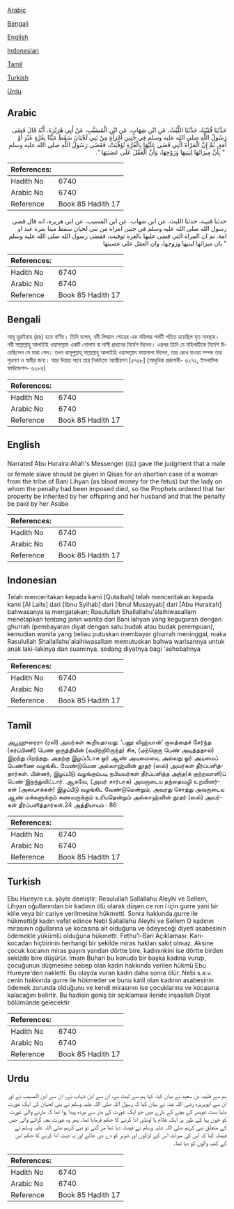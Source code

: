 [Arabic](#arabic)

[Bengali](#bengali)

[English](#english)

[Indonesian](#indonesian)

[Tamil](#tamil)

[Turkish](#turkish)

[Urdu](#urdu)

## Arabic


<div dir="rtl" lang="ar" style={{fontSize:'larger',backgroundColor:'#f8f9fa',padding:20}}>
حَدَّثَنَا قُتَيْبَةُ، حَدَّثَنَا اللَّيْثُ، عَنِ ابْنِ شِهَابٍ، عَنِ ابْنِ الْمُسَيَّبِ، عَنْ أَبِي هُرَيْرَةَ، أَنَّهُ قَالَ قَضَى رَسُولُ اللَّهِ صلى الله عليه وسلم فِي جَنِينِ امْرَأَةٍ مِنْ بَنِي لَحْيَانَ سَقَطَ مَيِّتًا بِغُرَّةٍ عَبْدٍ أَوْ أَمَةٍ‏.‏ ثُمَّ إِنَّ الْمَرْأَةَ الَّتِي قَضَى عَلَيْهَا بِالْغُرَّةِ تُوُفِّيَتْ، فَقَضَى رَسُولُ اللَّهِ صلى الله عليه وسلم ‏ "‏ بِأَنَّ مِيرَاثَهَا لِبَنِيهَا وَزَوْجِهَا، وَأَنَّ الْعَقْلَ عَلَى عَصَبَتِهَا ‏"‏‏.‏
</div>
<div style={{backgroundColor:'#f8f9fa',padding:20, marginBottom: 10}}><table> <thead> <tr> <th>References:</th> <th></th> </tr> </thead> <tbody><tr><td>Hadith No</td><td>6740</td></tr><tr><td>Arabic No</td><td>6740</td></tr><tr><td>Reference</td><td>Book 85 Hadith 17</td></tr></tbody></table></div>


<div dir="rtl" lang="ar" style={{fontSize:'larger',backgroundColor:'#f8f9fa',padding:20}}>
حدثنا قتيبة، حدثنا الليث، عن ابن شهاب، عن ابن المسيب، عن ابي هريرة، انه قال قضى رسول الله صلى الله عليه وسلم في جنين امراة من بني لحيان سقط ميتا بغرة عبد او امة. ثم ان المراة التي قضى عليها بالغرة توفيت، فقضى رسول الله صلى الله عليه وسلم " بان ميراثها لبنيها وزوجها، وان العقل على عصبتها
</div>
<div style={{backgroundColor:'#f8f9fa',padding:20, marginBottom: 10}}><table> <thead> <tr> <th>References:</th> <th></th> </tr> </thead> <tbody><tr><td>Hadith No</td><td>6740</td></tr><tr><td>Arabic No</td><td>6740</td></tr><tr><td>Reference</td><td>Book 85 Hadith 17</td></tr></tbody></table></div>

## Bengali


<div dir="ltr" lang="bn" style={{fontSize:'larger',backgroundColor:'#f8f9fa',padding:20}}>
আবূ হুরাইরাহ (রাঃ) হতে বর্ণিত। তিনি বলেন, বনী লিহ্য়ান গোত্রের এক মহিলার গর্ভটি পতিত হয়েছিল মৃত অবস্থায়। নবী সাল্লাল্লাহু আলাইহি ওয়াসাল্লাম একটি গোলাম বা দাসী প্রদানের নির্দেশ দিলেন। এরপর তিনি যে মহিলাটিকে নির্দেশ দিয়েছিলেন সে মারা গেল। তখন রাসূলুল্লাহ্ সাল্লাল্লাহু আলাইহি ওয়াসাল্লাম ফায়সালা দিলেন, তার রেখে যাওয়া সম্পদ তার পুত্রগণ ও স্বামীর জন্য। আর দিয়াত পাবে তার নিকটতম আত্মীয়গণ [৫৭৫৮] (আধুনিক প্রকাশনী- ৬২৭২, ইসলামিক ফাউন্ডেশন- ৬২৮৪)
</div>
<div style={{backgroundColor:'#f8f9fa',padding:20, marginBottom: 10}}><table> <thead> <tr> <th>References:</th> <th></th> </tr> </thead> <tbody><tr><td>Hadith No</td><td>6740</td></tr><tr><td>Arabic No</td><td>6740</td></tr><tr><td>Reference</td><td>Book 85 Hadith 17</td></tr></tbody></table></div>

## English


<div dir="ltr" lang="en" style={{fontSize:'larger',backgroundColor:'#f8f9fa',padding:20}}>
Narrated Abu Huraira:Allah's Messenger (ﷺ) gave the judgment that a male or female slave should be given in Qisas for an abortion case of a woman from the tribe of Bani Lihyan (as blood money for the fetus) but the lady on whom the penalty had been imposed died, so the Prophets ordered that her property be inherited by her offspring and her husband and that the penalty be paid by her Asaba
</div>
<div style={{backgroundColor:'#f8f9fa',padding:20, marginBottom: 10}}><table> <thead> <tr> <th>References:</th> <th></th> </tr> </thead> <tbody><tr><td>Hadith No</td><td>6740</td></tr><tr><td>Arabic No</td><td>6740</td></tr><tr><td>Reference</td><td>Book 85 Hadith 17</td></tr></tbody></table></div>

## Indonesian


<div dir="ltr" lang="id" style={{fontSize:'larger',backgroundColor:'#f8f9fa',padding:20}}>
Telah menceritakan kepada kami [Qutaibah] telah menceritakan kepada kami [Al Laits] dari [Ibnu Syihab] dari [Ibnul Musayyab] dari [Abu Hurairah] bahwasanya ia mengatakan; Rasulullah Shallallahu'alaihiwasallam menetapkan tentang janin wanita dari Bani lahyan yang keguguran dengan ghurrah (pembayaran diyat dengan satu budak atau budak perempuan), kemudian wanita yang beliau putuskan membayar ghurrah meninggal, maka Rasulullah Shallallahu'alaihiwasallam memutuskan bahwa warisannya untuk anak laki-lakinya dan suaminya, sedang diyatnya bagi 'ashobahnya
</div>
<div style={{backgroundColor:'#f8f9fa',padding:20, marginBottom: 10}}><table> <thead> <tr> <th>References:</th> <th></th> </tr> </thead> <tbody><tr><td>Hadith No</td><td>6740</td></tr><tr><td>Arabic No</td><td>6740</td></tr><tr><td>Reference</td><td>Book 85 Hadith 17</td></tr></tbody></table></div>

## Tamil


<div dir="ltr" lang="ta" style={{fontSize:'larger',backgroundColor:'#f8f9fa',padding:20}}>
அபூஹுரைரா (ரலி) அவர்கள் கூறியதாவது: ‘பனூ லிஹ்யான்’ குலத்தைச் சேர்ந்த (கர்ப்பிணி) பெண் ஒருத்தியின் (வயிற்றிóருந்த) சிசு, (மற்றொரு பெண் அடித்ததால்) இறந்து பிறந்தது. அதற்கு இழப்பீடாக ஓர் ஆண் அடிமையை, அல்லது ஓர் அடிமைப் பெண்ணை வழங்கிட வேண்டுமென அல்லாஹ்வின் தூதர் (ஸல்) அவர்கள் தீர்ப்பளித்தார்கள். பின்னர், இழப்பீடு வழங்கும்படி நபியவர்கள் தீர்ப்பளித்த அந்த(க் குற்றவாளி)ப் பெண் இறந்துவிட்டார். ஆகவே, (அவர் சார்பாக) அவருடைய தந்தைவழி உறவினர்கள் (அஸபாக்கள்) இழப்பீடு வழங்கிட வேண்டுமென்றும், அவரது சொத்து அவருடைய ஆண் மக்களுக்கும் கணவருக்கும் உரியதென்றும் அல்லாஹ்வின் தூதர் (ஸல்) அவர்கள் தீர்ப்பளித்தார்கள்.24 அத்தியாயம் : 86
</div>
<div style={{backgroundColor:'#f8f9fa',padding:20, marginBottom: 10}}><table> <thead> <tr> <th>References:</th> <th></th> </tr> </thead> <tbody><tr><td>Hadith No</td><td>6740</td></tr><tr><td>Arabic No</td><td>6740</td></tr><tr><td>Reference</td><td>Book 85 Hadith 17</td></tr></tbody></table></div>

## Turkish


<div dir="ltr" lang="tr" style={{fontSize:'larger',backgroundColor:'#f8f9fa',padding:20}}>
Ebu Hureyre r.a. şöyle demiştir: Resulullah Sallallahu Aleyhi ve Sellem, Lihyan oğullarından bir kadının ölü olarak düşen ce nın i için gurre yani bir köle veya bir cariye verilmesine hükmetti. Sonra hakkında.gurre ile hükmettiği kadın vefat edince Nebi Sallallahu Aleyhi ve Sellem O kadının mirasının oğullarına ve kocasına ait olduğuna ve ödeyeceği diyeti asabesinin ödemekle yükümlü olduğuna hükmetti. Fethu'l-Bari Açıklaması: Karı-kocadan hiçbirinin herhangi bir şekilde miras hakları sakıt olmaz. Aksine çocuk kocanın miras payını yarıdan dörtte bire, kadınınkini ise dörtte birden sekizde bire düşürür. İmam Buhari bu konuda bir başka kadına vurup, çocuğunun düşmesine sebep olan kadın hakkında verilen hükmü Ebu Hureyre'den nakletti. Bu olayda vuran kadın daha sonra ölür. Nebi s.a.v. cenin hakkında gurre ile hükmeder ve bunu katil olan kadının asabesinin ödemek zorunda olduğunu ve kendi mirasının ise çocuklarına ve kocasına kalacağını belirtir. Bu hadisin geniş bir açıklaması ileride inşaallah Diyat bölümünde gelecektir
</div>
<div style={{backgroundColor:'#f8f9fa',padding:20, marginBottom: 10}}><table> <thead> <tr> <th>References:</th> <th></th> </tr> </thead> <tbody><tr><td>Hadith No</td><td>6740</td></tr><tr><td>Arabic No</td><td>6740</td></tr><tr><td>Reference</td><td>Book 85 Hadith 17</td></tr></tbody></table></div>

## Urdu


<div dir="rtl" lang="ur" style={{fontSize:'larger',backgroundColor:'#f8f9fa',padding:20}}>
ہم سے قتیبہ بن سعید نے بیان کیا، کہا ہم سے لیث نے، ان سے ابن شہاب نے، ان سے ابن المسیب نے اور ان سے ابوہریرہ رضی اللہ عنہ نے بیان کیا کہ رسول اللہ صلی اللہ علیہ وسلم نے بنی لحیان کی ایک عورت ملیا بنت عویمر کے بچے کے بارے میں جو ایک عورت کی مار سے مردہ پیدا ہوا تھا کہ مارنے والی عورت کو خون بہا کے طور پر ایک غلام یا لونڈی ادا کرنے کا حکم فرمایا تھا۔ پھر وہ عورت بچہ گرانے والی جس کے متعلق نبی کریم صلی اللہ علیہ وسلم نے فیصلہ دیا تھا مر گئی تو نبی کریم صلی اللہ علیہ وسلم نے فیصلہ کیا کہ اس کی میراث اس کے لڑکوں اور شوہر کو دے دی جائے اور یہ دیت ادا کرنے کا حکم اس کے کنبہ والوں کو دیا تھا۔
</div>
<div style={{backgroundColor:'#f8f9fa',padding:20, marginBottom: 10}}><table> <thead> <tr> <th>References:</th> <th></th> </tr> </thead> <tbody><tr><td>Hadith No</td><td>6740</td></tr><tr><td>Arabic No</td><td>6740</td></tr><tr><td>Reference</td><td>Book 85 Hadith 17</td></tr></tbody></table></div>